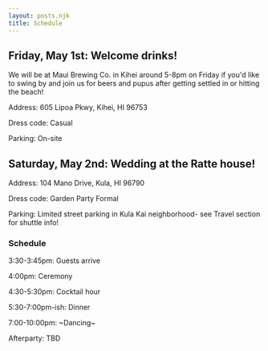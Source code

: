 ```yaml
---
layout: posts.njk
title: Schedule
---
```


## Friday, May 1st: Welcome drinks!
We will be at Maui Brewing Co. in Kihei around 5-8pm on Friday if you'd like to swing by and join us for beers and pupus after getting settled in or hitting the beach!

Address: 605 Lipoa Pkwy, Kihei, HI 96753

Dress code: Casual

Parking: On-site

## Saturday, May 2nd: Wedding at the Ratte house!

Address: 104 Mano Drive, Kula, HI 96790

Dress code: Garden Party Formal

Parking: Limited street parking in Kula Kai neighborhood- see Travel section for shuttle info!

### Schedule
3:30-3:45pm: Guests arrive

4:00pm: Ceremony

4:30-5:30pm: Cocktail hour

5:30-7:00pm-ish: Dinner

7:00-10:00pm: \~Dancing\~

Afterparty: TBD
